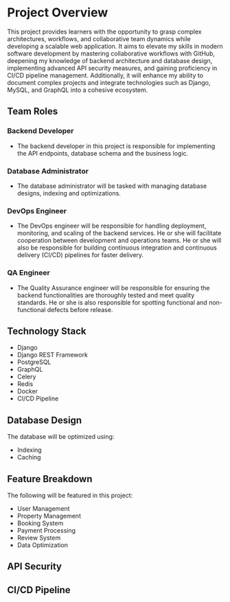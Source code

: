 # Project Overview

This project provides learners with the opportunity to grasp complex architectures, workflows, and collaborative team dynamics while developing a scalable web application. It aims to elevate my skills in modern software development by mastering collaborative workflows with GitHub, deepening my knowledge of backend architecture and database design, implementing advanced API security measures, and gaining proficiency in CI/CD pipeline management. Additionally, it will enhance my ability to document complex projects and integrate technologies such as Django, MySQL, and GraphQL into a cohesive ecosystem.

## Team Roles

### Backend Developer
- The backend developer in this project is responsible for implementing the API endpoints, database schema and the business logic.

### Database Administrator
- The database administrator will be tasked with managing database designs, indexing and optimizations.
  
### DevOps Engineer
- The DevOps engineer will be responsible for handling deployment, monitoring, and scaling of the backend services. He or she will facilitate cooperation between development and operations teams. He or she will also be responsible for building continuous integration and continuous delivery (CI/CD) pipelines for faster delivery.
  
### QA Engineer
- The Quality Assurance engineer will be responsible for ensuring the backend functionalities are thoroughly tested and meet quality standards. He or she is also responsible for spotting functional and non-functional defects before release.
  
## Technology Stack

- Django
- Django REST Framework
- PostgreSQL
- GraphQL
- Celery
- Redis
- Docker
- CI/CD Pipeline

## Database Design

The database will be optimized using:

- Indexing
- Caching

## Feature Breakdown

The following will be featured in this project:

- User Management
- Property Management
- Booking System
- Payment Processing
- Review System
- Data Optimization

## API Security

## CI/CD Pipeline
